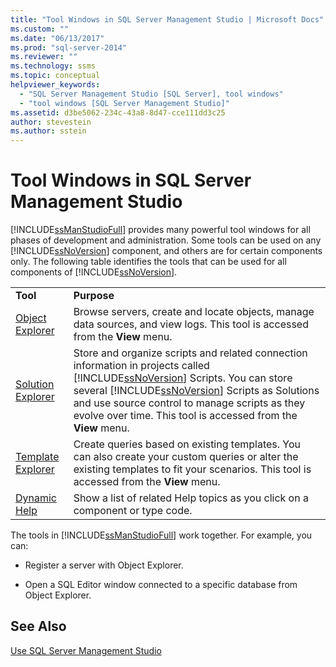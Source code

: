 ```yaml
---
title: "Tool Windows in SQL Server Management Studio | Microsoft Docs"
ms.custom: ""
ms.date: "06/13/2017"
ms.prod: "sql-server-2014"
ms.reviewer: ""
ms.technology: ssms
ms.topic: conceptual
helpviewer_keywords: 
  - "SQL Server Management Studio [SQL Server], tool windows"
  - "tool windows [SQL Server Management Studio]"
ms.assetid: d3be5062-234c-43a8-8d47-cce111dd3c25
author: stevestein
ms.author: sstein
---
```

# Tool Windows in SQL Server Management Studio
  [!INCLUDE[ssManStudioFull](../includes/ssmanstudiofull-md.md)] provides many powerful tool windows for all phases of development and administration. Some tools can be used on any [!INCLUDE[ssNoVersion](../includes/ssnoversion-md.md)] component, and others are for certain components only. The following table identifies the tools that can be used for all components of [!INCLUDE[ssNoVersion](../includes/ssnoversion-md.md)].  
  
|||  
|-|-|  
|**Tool**|**Purpose**|  
|[Object Explorer](object/object-explorer.md)|Browse servers, create and locate objects, manage data sources, and view logs. This tool is accessed from the **View** menu.|  
|[Solution Explorer](solution/solution-explorer.md)|Store and organize scripts and related connection information in projects called [!INCLUDE[ssNoVersion](../includes/ssnoversion-md.md)] Scripts. You can store several [!INCLUDE[ssNoVersion](../includes/ssnoversion-md.md)] Scripts as Solutions and use source control to manage scripts as they evolve over time. This tool is accessed from the **View** menu.|  
|[Template Explorer](template/template-explorer.md)|Create queries based on existing templates. You can also create your custom queries or alter the existing templates to fit your scenarios. This tool is accessed from the **View** menu.|  
|[Dynamic Help](sql-server-management-studio-ssms.md)|Show a list of related Help topics as you click on a component or type code.|  
  
 The tools in [!INCLUDE[ssManStudioFull](../includes/ssmanstudiofull-md.md)] work together. For example, you can:  
  
-   Register a server with Object Explorer.  
  
-   Open a SQL Editor window connected to a specific database from Object Explorer.  
  
## See Also  
 [Use SQL Server Management Studio](../database-engine/use-sql-server-management-studio.md)  
  
  
